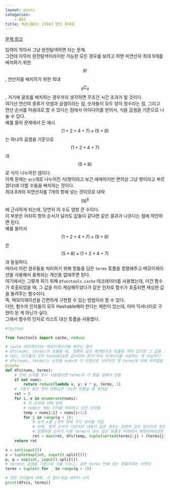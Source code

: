 ```yaml
---
layout: posts
categories:
    - BOJ
title: 백준(BOJ) 21943 연산 최대로
---
```


[문제 링크](https://www.acmicpc.net/problem/21943)

입력이 작아서 그냥 완전탐색하면 되는 문제.  
그런데 아무리 완전탐색이라지만 가능한 모든 경우를 보려고 하면 피연산자 최대 9개를 배치하기 위한 $$8!$$, 연산자를 배치하기 위한 최대 $$_{9}C_{4}$$, 거기에 괄호를 배치하는 경우까지 생각하면 무조건 시간 초과가 될 것이다.  
여기선 연산의 종류가 덧셈과 곱셈이라는 점, 숫자들이 모두 양의 정수라는 점, 그리고 연산 순서를 마음대로 할 수 있다는 점에서 아이디어를 얻어서, 식을 곱셈을 기준으로 나눌 수 있다.  
예를 들어 문제에서 든 예시 $$(1+2+4+7) \times (5+8)$$는 하나의 곱셈을 기준으로 $$(1+2+4+7)$$과 $$(5+8)$$로 식이 나누어진 셈이다.  
이제 문제는 `q+1`개로 나누어진 식(항이라고 보긴 애매하지만 편의상 그냥 항이라고 부르겠다)에 더할 수들을 배치하는 것이다.  
최대 8개의 피연산자를 7개의 항에 넣는 것이므로 대략 $$56^8$$에 근사하게 되는데, 당연히 이 수도 엄청 큰 수이다.  
이 부분은 어차피 항의 순서가 달라도 값들이 같다면 같은 결과가 나온다는 점에 착안하면 된다.  
예를 들어서 $$(1+2+4+7) \times (5+8)$$은 $$(5+8) \times (1+2+4+7)$$과 동일하다.  
따라서 이런 경우들을 처리하기 위해 항들을 담은 `terms` 튜플을 정렬해주고 메모이제이션을 사용해서 중복되는 계산을 없애주면 된다.  
여기에서는 그렇게 하기 위해 `@functools.cache` 데코레이터를 사용했는데, 이건 함수가 호출되었을 때, 그 값을 미리 캐싱해두었다가 같은 인자로 함수가 호출되면 캐싱한 값을 돌려주는 함수이다.  
즉, 메모이제이션을 간편하게 구현할 수 있는 방법이라 할 수 있다.  
다만, 함수의 인자들이 모두 Hashable해야 한다는 제한이 있는데, 아마 딕셔너리로 구현이 된 게 아닌가 싶다.  
그래서 함수의 인자로 리스트 대신 튜플을 사용했다.  


```python
#!python

from functools import cache, reduce

# cache 데코레이터는 메모이제이션을 해주는 함수
# dfs(nums, terms)가 호출될 때, 정확히 같은 매개변수로 호출된 적이 있으면 그 값을 그냥 돌려준다
# 대신, 인자들이 모두 hashable한 값이어야 한다(아마 딕셔너리를 사용하는 게 아닐까?)
# dfs(nums, terms)는 숫자들 nums와 각 덧셈으로 이루어진 항 terms에 대해 최적값을 돌려준다
@cache
def dfs(nums, terms):
    # 만약 숫자를 모두 사용했다면 terms의 각 항을 곱해서 반환
    if not nums:
        return reduce(lambda x, y: x * y, terms, 1)
    # 그렇지 않은 경우 반환값은 가능한 반환값 중 최대값
    ret = 0
    for i, e in enumerate(nums):
        # 각 숫자에 대해 반복
        # temp는 해당 숫자를 제외하고 남은 숫자들
        temp = nums[:i] + nums[i+1:]
        for j in range(q + 1):
            # 숫자 e를 j개의 항에 각각 넣어볼 것임
            # 이때, 항의 순서가 다르지만 내용이 같은 경우는 당연히 답도 같으므로 정렬해준다
            # 정렬하면 순서가 다른 terms가 모두 같은 튜플로 바뀌어서 메모이제이션한 값을 사용할 수 있다
            ret = max(ret, dfs(temp, tuple(sorted(terms[:j] + (terms[j] + e, ) + terms[j+1:]))))
    return ret

n = int(input())
x = tuple(map(int, input().split()))
p, q = map(int, input().split())
# terms는 곱셈을 기준으로 식을 나누고, 같은 terms 안에 있는 항들끼리는 더한다
terms = tuple(0 for _ in range(q + 1))

# 모든 숫자들에 대해, 각 항이 0일 때부터 시작
print(dfs(x, terms))

```
